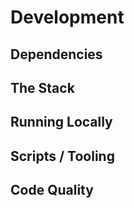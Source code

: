# Development

## Dependencies

## The Stack

## Running Locally

## Scripts / Tooling

## Code Quality
